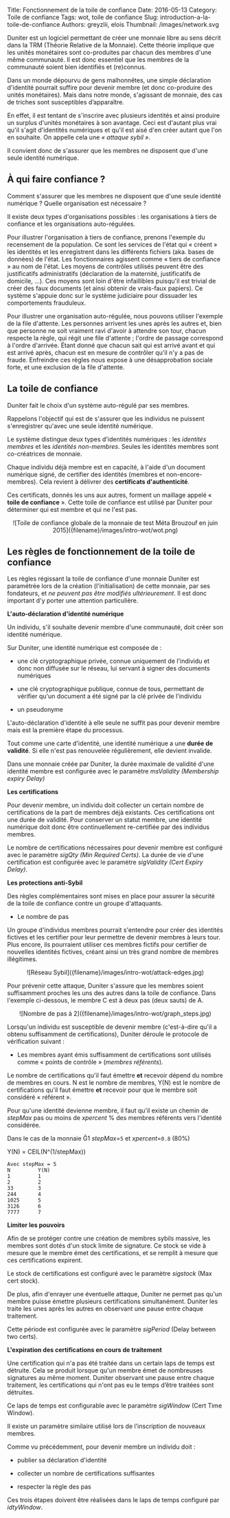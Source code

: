 Title: Fonctionnement de la toile de confiance
Date: 2016-05-13
Category: Toile de confiance
Tags: wot, toile de confiance
Slug: introduction-a-la-toile-de-confiance
Authors: greyzlii, elois
Thumbnail: /images/network.svg

Duniter est un logiciel permettant de créer une monnaie libre au sens décrit dans la TRM (Théorie Relative de la Monnaie).  Cette théorie implique que les unités monétaires sont co-produites par chacun des membres d'une même communauté.  Il est donc essentiel que les membres de la communauté soient bien identifiés et (re)connus.

Dans un monde dépourvu de gens malhonnêtes, une simple déclaration d'identité pourrait suffire pour devenir membre (et donc co-produire des unités monétaires).  Mais dans notre monde, s'agissant de monnaie, des cas de triches sont susceptibles d’apparaître.

En effet, il est tentant de s'inscrire avec plusieurs identités et ainsi produire un surplus d'unités monétaires à son avantage.  Ceci est d'autant plus vrai qu'il s'agit d'identités numériques et qu'il est aisé d'en créer autant que l'on en souhaite.  On appelle cela une *« attaque sybil »*.

Il convient donc de s'assurer que les membres ne disposent que d'une seule identité numérique.

## À qui faire confiance ?

Comment s'assurer que les membres ne disposent que d'une seule identité numérique ? Quelle organisation est nécessaire ?

Il existe deux types d'organisations possibles : les organisations à tiers de confiance et les organisations auto-régulées.

Pour illustrer l'organisation à tiers de confiance, prenons l'exemple du recensement de la population.  Ce sont les services de l'état qui « créent » les identités et les enregistrent dans les différents fichiers (aka. bases de données) de l'état. Les fonctionnaires agissent comme « tiers de confiance » au nom de l'état. Les moyens de contrôles utilisés peuvent être des justificatifs administratifs (déclaration de la maternité, justificatifs de domicile, …). Ces moyens sont loin d'être infaillibles puisqu'il est trivial de créer des faux documents (et ainsi obtenir de vrais-faux papiers).  Ce système s'appuie donc sur le système judiciaire pour dissuader les comportements frauduleux.

Pour illustrer une organisation auto-régulée, nous pouvons utiliser l'exemple de la file d'attente.
Les personnes arrivent les unes après les autres et, bien que personne ne soit vraiment ravi d'avoir à attendre son tour,  chacun respecte la règle, qui régit une file d'attente ; l'ordre de passage correspond à l'ordre d'arrivée.
Étant donné que chacun sait qui est arrivé avant et qui est arrivé après, chacun est en mesure de contrôler qu'il n'y a pas de fraude.
Enfreindre ces règles nous expose à une désapprobation sociale forte, et une exclusion de la file d'attente.



## La toile de confiance

Duniter fait le choix d'un système auto-régulé par ses membres.

Rappelons l'objectif qui est de s'assurer que les individus ne puissent s'enregistrer qu'avec une seule identité numérique.

Le système distingue deux types d'identités numériques : les *identités membres* et les *identités non-membres*.  Seules les identités membres sont co-créatrices de monnaie.

Chaque individu déjà membre est en capacité, à l'aide d'un document numérique signé, de certifier des identités (membres et non-encore-membres).  Cela revient à délivrer des **certificats d'authenticité**.

Ces certificats, donnés les uns aux autres, forment un maillage appelé « **toile de confiance** ».  Cette toile de confiance est utilisé par Duniter pour déterminer qui est membre et qui ne l'est pas.

 <center>![Toile de confiance globale de la monnaie de test Méta Brouzouf en juin 2015]({filename}/images/intro-wot/wot.png)</center>



## Les règles de fonctionnement de la toile de confiance

Les règles régissant la toile de confiance d'une monnaie Duniter est paramétrée lors de la création (l'initialisation) de cette monnaie, par ses fondateurs, et *ne peuvent pas être modifiés ultérieurement*.  Il est donc important d'y porter une attention particulière.

 **L'auto-déclaration d'identité numérique**

Un individu, s'il souhaite devenir membre d'une communauté, doit créer son identité numérique.

Sur Duniter, une identité numérique est composée de :

* une clé cryptographique privée, connue uniquement de l'individu et donc    non diffusée sur le réseau, lui servant à signer des documents numériques

* une clé cryptographique publique, connue de tous, permettant de vérifier    qu'un document a été signé par la clé privée de l'individu

* un pseudonyme

L'auto-déclaration d'identité à elle seule ne suffit pas pour devenir membre mais est la première étape du processus.

Tout comme une carte d'identité, une identité numérique a une **durée de validité**.  Si elle n'est pas renouvelée régulièrement, elle devient invalide.

Dans une monnaie créée par Duniter, la durée maximale de validité d'une identité membre est configurée avec le paramètre *msValidity (Membership expiry Delay)*

**Les certifications**



 Pour devenir membre, un individu doit collecter un certain nombre de certifications de la part de membres déjà existants.  Ces certifications ont une durée de validité. Pour conserver un statut membre, une identité numérique doit donc être continuellement re-certifiée par des individus membres.

Le nombre de certifications nécessaires pour devenir membre est configuré avec le paramètre *sigQty (Min Required Certs)*.  La durée de vie d'une certification est configurée avec le paramètre *sigValidity (Cert Expiry Delay)*.

**Les protections anti-Sybil**

Des règles complémentaires sont mises en place pour assurer la sécurité de la toile de confiance contre un groupe d'attaquants.

* Le nombre de pas

Un groupe d'individus membres pourrait s'entendre pour créer des identités fictives et les certifier pour leur permettre de devenir membres à leurs tour.  Plus encore, ils pourraient utiliser ces membres fictifs pour certifier de nouvelles identités fictives, créant ainsi un très grand nombre de membres illégitimes.

<center>![Réseau Sybil]({filename}/images/intro-wot/attack-edges.jpg)</center>

 Pour prévenir cette attaque, Duniter s'assure que les membres soient suffisamment proches les uns des autres dans la toile de confiance.  Dans l'exemple ci-dessous, le membre C est à deux pas (deux sauts) de A.

<center>![Nombre de pas à 2]({filename}/images/intro-wot/graph_steps.jpg)</center>

 Lorsqu'un individu est susceptible de devenir membre (c'est-à-dire qu'il a obtenu suffisamment de certifications), Duniter déroule le protocole de vérification suivant :     

* Les membres ayant émis suffisamment de certifications sont utilisés comme    « points de contrôle » (*membres référents*).

Le nombre de certifications qu'il faut émettre **et** recevoir dépend du nombre de membres en cours.  N est le nombre de membres, Y(N) est le nombre de certifications qu'il faut émettre **et** recevoir pour que le membre soit considéré « référent ».

Pour qu'une identité devienne membre, il faut qu'il existe un chemin de *stepMax* pas ou moins de *xpercent* % des membres référents vers l'identité considérée.

Dans le cas de la monnaie Ğ1 *stepMax*=`5` et *xpercent*=`0.8` (80%)

Y(N) = CEIL(N^(1/stepMax))

```
Avec stepMax = 5
N         Y(N)
1         1
2         2
33        3
244       4
1025      5
3126      6
7777      7
```



 **Limiter les pouvoirs**

Afin de se protéger contre une création de membres sybils massive, les membres sont dotés d'un stock limite de signature.  Ce stock se vide à mesure que le membre émet des certifications, et se remplit à mesure que ces certifications expirent.

Le stock de certifications est configuré avec le paramètre *sigstock* (Max cert stock).

De plus, afin d'enrayer une éventuelle attaque, Duniter ne permet pas qu'un membre puisse émettre plusieurs certifications simultanément.  Duniter les traite les unes après les autres en observant une pause entre chaque traitement.

Cette période est configurée avec le paramètre *sigPeriod* (Delay between two certs).

 **L'expiration des certifications en cours de traitement**

Une certification qui n'a pas été traitée dans un certain laps de temps est détruite.  Cela se produit lorsque qu'un membre émet de nombreuses signatures au même moment.  Duniter observant une pause entre chaque traitement, les certifications qui n'ont pas eu le temps d’être traitées sont détruites.

Ce laps de temps est configurable avec le paramètre *sigWindow* (Cert Time Window).

Il existe un paramètre similaire utilisé lors de l'inscription de nouveaux membres.

Comme vu précédemment, pour devenir membre un individu doit :

* publier sa déclaration d'identité

* collecter un nombre de certifications suffisantes

* respecter la règle des pas

Ces trois étapes doivent être réalisées dans le laps de temps configuré par *idtyWindow*.


